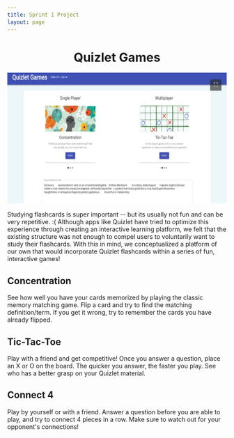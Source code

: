 ```yaml
---
title: Sprint 1 Project
layout: page
---
```


<h1 align="center">Quizlet Games</h1>

<p align="center">
  <img src="Sprint1.PNG" width="650" height="300"/>
</p>

<p>
    Studying flashcards is super important -- but its usually not fun and can be very repetitive. :( Although apps like Quizlet have tried to optimize this experience through creating an interactive learning platform, we felt that the existing structure was not enough to compel users to voluntarily want to study their flashcards. With this in mind, we conceptualized a platform of our own that would incorporate Quizlet flashcards within a series of fun, interactive games! </p>

## Concentration

See how well you have your cards memorized by playing the classic memory matching game. Flip a card and try to find the matching definition/term. If you get it wrong, try to remember the cards you have already flipped.

## Tic-Tac-Toe

Play with a friend and get competitive! Once you answer a question, place an X or O on the board. The quicker you answer, the faster you play. See who has a better grasp on your Quizlet material.

## Connect 4

Play by yourself or with a friend. Answer a question before you are able to play, and try to connect 4 pieces in a row. Make sure to watch out for your opponent's connections!
